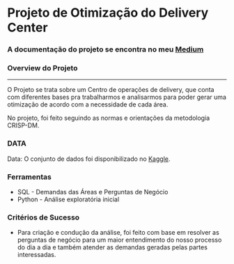 ﻿# Projeto de Otimização do Delivery Center

### A documentação do projeto se encontra no meu [Medium]()

### Overview do Projeto
---

O Projeto se trata sobre um Centro de operações de delivery, que conta com diferentes bases pra trabalharmos e analisarmos para poder gerar uma otimização de acordo com a necessidade de cada área.

No projeto, foi feito seguindo as normas e orientações da metodologia CRISP-DM.

### DATA

Data: O conjunto de dados foi disponibilizado no [Kaggle](https://www.kaggle.com/datasets/nosbielcs/brazilian-delivery-center).

### Ferramentas

- SQL - Demandas das Áreas e Perguntas de Negócio
- Python - Análise exploratória inicial


### Critérios de Sucesso

- Para criação e condução da análise, foi feito com base em resolver as perguntas de negócio para um maior entendimento do nosso processo do dia a dia e também atender as demandas geradas pelas partes interessadas.

